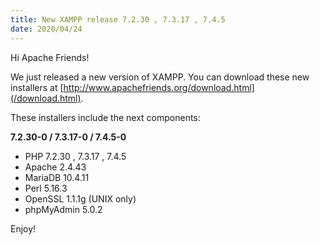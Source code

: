 ```yaml
---
title: New XAMPP release 7.2.30 , 7.3.17 , 7.4.5
date: 2020/04/24
---
```


Hi Apache Friends!

We just released a new version of XAMPP. You can download these new installers at [http://www.apachefriends.org/download.html](/download.html).

These installers include the next components:

**7.2.30-0 / 7.3.17-0 / 7.4.5-0**

- PHP 7.2.30 , 7.3.17 , 7.4.5
- Apache 2.4.43
- MariaDB 10.4.11
- Perl 5.16.3
- OpenSSL 1.1.1g (UNIX only)
- phpMyAdmin 5.0.2

Enjoy!
